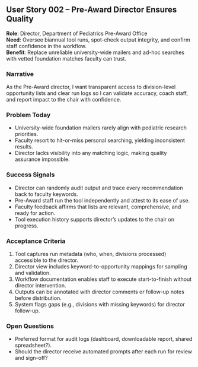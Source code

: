 ## User Story 002 – Pre-Award Director Ensures Quality

**Role**: Director, Department of Pediatrics Pre-Award Office  
**Need**: Oversee biannual tool runs, spot-check output integrity, and confirm staff confidence in the workflow.  
**Benefit**: Replace unreliable university-wide mailers and ad-hoc searches with vetted foundation matches faculty can trust.

### Narrative
As the Pre-Award director, I want transparent access to division-level opportunity lists and clear run logs so I can validate accuracy, coach staff, and report impact to the chair with confidence.

### Problem Today
- University-wide foundation mailers rarely align with pediatric research priorities.  
- Faculty resort to hit-or-miss personal searching, yielding inconsistent results.  
- Director lacks visibility into any matching logic, making quality assurance impossible.

### Success Signals
- Director can randomly audit output and trace every recommendation back to faculty keywords.  
- Pre-Award staff run the tool independently and attest to its ease of use.  
- Faculty feedback affirms that lists are relevant, comprehensive, and ready for action.  
- Tool execution history supports director’s updates to the chair on progress.

### Acceptance Criteria
1. Tool captures run metadata (who, when, divisions processed) accessible to the director.  
2. Director view includes keyword-to-opportunity mappings for sampling and validation.  
3. Workflow documentation enables staff to execute start-to-finish without director intervention.  
4. Outputs can be annotated with director comments or follow-up notes before distribution.  
5. System flags gaps (e.g., divisions with missing keywords) for director follow-up.

### Open Questions
- Preferred format for audit logs (dashboard, downloadable report, shared spreadsheet?).  
- Should the director receive automated prompts after each run for review and sign-off?
